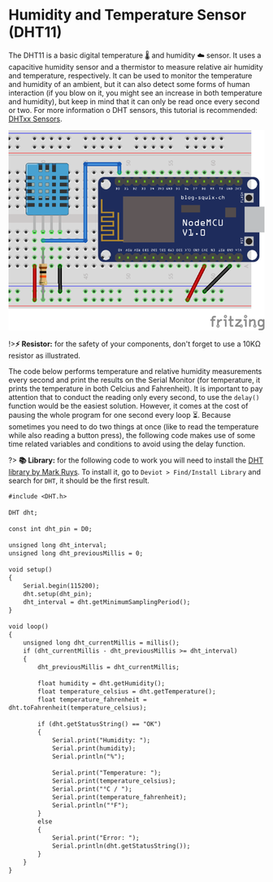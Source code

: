 # Humidity and Temperature Sensor (DHT11)

The DHT11 is a basic digital temperature 🌡️ and humidity ☁️ sensor. It uses a capacitive humidity sensor and a thermistor to measure relative air humidity and temperature, respectively. It can be used to monitor the temperature and humidity of an ambient, but it can also detect some forms of human interaction (if you blow on it, you might see an increase in both temperature and humidity), but keep in mind that it can only be read once every second or two. For more information o DHT sensors, this tutorial is recommended: [DHTxx Sensors](https://learn.adafruit.com/dht/overview).

![DHT11 Circuit](_images/sensor-humidity-and-temperature-dht11.png)

!>**⚡ Resistor:** for the safety of your components, don't forget to use a 10KΩ resistor as illustrated.

The code below performs temperature and relative humidity measurements every second and print the results on the Serial Monitor (for temperature, it prints the temperature in both Celcius and Fahrenheit). It is important to pay attention that to conduct the reading only every second, to use the `delay()` function would be the easiest solution. However, it comes at the cost of pausing the whole program for one second every loop ⏳. Because sometimes you need to do two things at once (like to read the temperature while also reading a button press), the following code makes use of some time related variables and conditions to avoid using the delay function.

?> **📚 Library:** for the following code to work you will need to install the [DHT library by Mark Ruys](https://github.com/markruys/arduino-DHT). To install it, go to `Deviot > Find/Install Library` and search for `DHT`, it should be the first result.

```arduino
#include <DHT.h>

DHT dht;

const int dht_pin = D0;

unsigned long dht_interval;
unsigned long dht_previousMillis = 0;

void setup()
{
    Serial.begin(115200);
    dht.setup(dht_pin);
    dht_interval = dht.getMinimumSamplingPeriod();
}

void loop()
{
    unsigned long dht_currentMillis = millis();
    if (dht_currentMillis - dht_previousMillis >= dht_interval)
    {
        dht_previousMillis = dht_currentMillis;

        float humidity = dht.getHumidity();
        float temperature_celsius = dht.getTemperature();
        float temperature_fahrenheit = dht.toFahrenheit(temperature_celsius);

        if (dht.getStatusString() == "OK")
        {
            Serial.print("Humidity: ");
            Serial.print(humidity);
            Serial.println("%");

            Serial.print("Temperature: ");
            Serial.print(temperature_celsius);
            Serial.print("°C / ");
            Serial.print(temperature_fahrenheit);
            Serial.println("°F");
        }
        else
        {
            Serial.print("Error: ");
            Serial.println(dht.getStatusString());
        }
    }
}
```